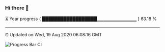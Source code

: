 ### Hi there 👋

⏳ Year progress { ██████████████████▁▁▁▁▁▁▁▁▁▁▁▁ } 63.18 %

---

⏰ Updated on Wed, 19 Aug 2020 06:08:16 GMT

![Progress Bar CI](https://github.com/liununu/liununu/workflows/Progress%20Bar%20CI/badge.svg)
